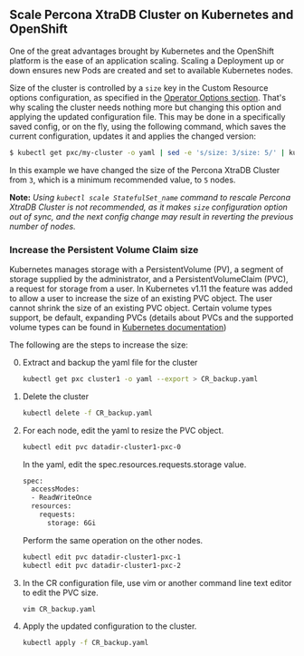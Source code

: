 Scale Percona XtraDB Cluster on Kubernetes and OpenShift
----------------------------------------------------------

One of the great advantages brought by Kubernetes and the OpenShift platform is the ease of an application scaling. Scaling a Deployment up or down ensures new Pods are created and set to available Kubernetes nodes.

Size of the cluster is controlled by a `size` key in the Custom Resource options configuration, as specified in the [Operator Options section](../configure/operator). That's why scaling the cluster needs nothing more but changing this option and applying the updated configuration file. This may be done in a specifically saved config, or on the fly, using the following command, which saves the current configuration, updates it and applies the changed version:

   ```bash
   $ kubectl get pxc/my-cluster -o yaml | sed -e 's/size: 3/size: 5/' | kubectl apply -f -
   ```

In this example we have changed the size of the Percona XtraDB Cluster from `3`, which is a minimum recommended value, to `5` nodes.

**Note:** *Using ```kubectl scale StatefulSet_name``` command to rescale Percona XtraDB Cluster is not recommended, as it makes `size` configuration option out of sync, and the next config change may result in reverting the previous number of nodes.*

### Increase the Persistent Volume Claim size

Kubernetes manages storage with a PersistentVolume (PV), a segment of storage supplied by the administrator, and a PersistentVolumeClaim (PVC), a request for storage from a user. In Kubernetes v1.11 the feature was added to allow a user to increase the size of an existing PVC object. The user cannot shrink the size of an existing PVC object. Certain volume types support, be default, expanding PVCs (details about PVCs and the supported volume types can be found in [Kubernetes documentation](https://kubernetes.io/docs/concepts/storage/persistent-volumes/#expanding-persistent-volumes-claims))

The following are the steps to increase the size:

0. Extract and backup the yaml file for the cluster

   ```bash
   kubectl get pxc cluster1 -o yaml --export > CR_backup.yaml
   ```

1. Delete the cluster

   ```bash
   kubectl delete -f CR_backup.yaml
   ```

2. For each node, edit the yaml to resize the PVC object.

   ```bash
   kubectl edit pvc datadir-cluster1-pxc-0
   ```

   In the yaml, edit the spec.resources.requests.storage value.

   ```bash
   spec:
     accessModes:
     - ReadWriteOnce
     resources:
       requests:
         storage: 6Gi
   ```

   Perform the same operation on the other nodes.

   ```bash
   kubectl edit pvc datadir-cluster1-pxc-1
   kubectl edit pvc datadir-cluster1-pxc-2
   ```

3. In the CR configuration file, use vim or another command line text editor to edit the PVC size.

   ```bash
   vim CR_backup.yaml
   ```

4. Apply the updated configuration to the cluster.

   ```bash
   kubectl apply -f CR_backup.yaml
   ```
